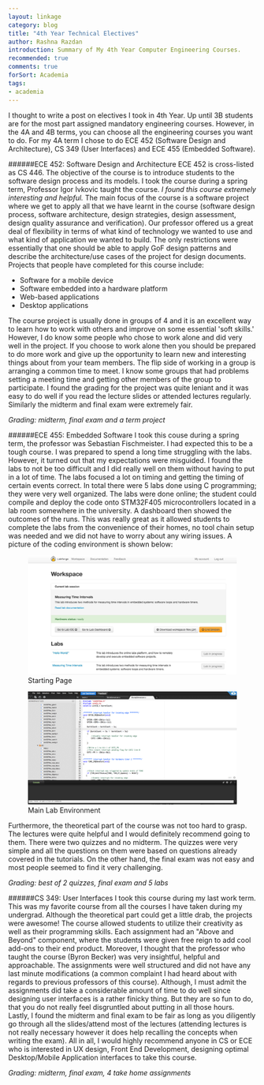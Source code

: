 ```yaml
---
layout: linkage
category: blog
title: "4th Year Technical Electives"
author: Rashna Razdan
introduction: Summary of My 4th Year Computer Engineering Courses.
recommended: true
comments: true
forSort: Academia
tags:
- academia
---
```


I thought to write a post on electives I took in 4th Year. Up until 3B students are for the most part assigned mandatory engineering courses. However, in the 4A and 4B terms, you can choose all the engineering courses you want to do. For my 4A term I chose to do ECE 452 (Software Design and Architecture), CS 349 (User Interfaces) and ECE 455 (Embedded Software).

######ECE 452: Software Design and Architecture 
ECE 452 is cross-listed as CS 446. The objective of the course is to introduce students to the software design process and its models. I took the course during a spring term, Professor Igor Ivkovic taught the course. *I found this course extremely interesting and helpful.* The main focus of the course is a software project where we get to apply all that we have learnt in the course (software design process, software architecture, design strategies, design assessment, design quality assurance and verification). Our professor offered us a great deal of flexibility in terms of what kind of technology we wanted to use and what kind of application we wanted to build. The only restrictions were essentially that one should be able to apply GoF design patterns and describe the architecture/use cases of the project for design documents. 
Projects that people have completed for this course include:
<ul>
<li> Software for a mobile device </li>
<li> Software embedded into a hardware platform </li>
<li> Web-based applications </li>
<li> Desktop applications </li>
</ul>

The course project is usually done in groups of 4 and it is an excellent way to learn how to work with others and improve on some essential 'soft skills.' However, I do know some people who chose to work alone and did very well in the project.
If you choose to work alone then you should be prepared to do more work and give up the opportunity to learn new and interesting things about from your team members. The flip side of working in a group is arranging a common time to meet. I know some groups that had problems setting a meeting time and getting other members of the group to participate. I found the grading for the project was quite leniant and it was easy to do well if you read the lecture slides or attended lectures regularly. Similarly the midterm and final exam were extremely fair.  

*Grading: midterm, final exam and a term project*

######ECE 455: Embedded Software
I took this couse during a spring term, the professor was Sebastian Fischmeister. I had expected this to be a tough course. I was prepared to spend a long time struggling with the labs. However, it turned out that my expectations were misguided. I found the labs to not be too difficult and I did really well on them without having to put in a lot of time. The labs focused a lot on timing and getting the timing of certain events correct. In total there were 5 labs done using C programming; they were very well organized. The labs were done online; the student could compile and deploy the code onto STM32F405 microcontrollers located in a lab room somewhere in the university. A dashboard then showed the outcomes of the runs. This was really great as it allowed students to complete the labs from the convenience of their homes, no tool chain setup was needed and we did not have to worry about any wiring issues. A picture of the coding environment is shown below:
<figure>
	<div class="web">
		<img src="/images/blog/ece455_1.png">
	</div>
	<figurecaption>Starting Page</figurecaption>
</figure> 

<figure>
	<div class="web">
		<img src="/images/blog/ece455_3.png">
	</div>
	<figurecaption>Main Lab Environment</figurecaption>
</figure> 

Furthermore, the theoretical part of the course was not too hard to grasp. The lectures were quite helpful and I would definitely recommend going to them. There were two quizzes and no midterm. The quizzes were very simple and all the questions on them were based on questions already covered in the tutorials. On the other hand, the final exam was not easy and most people seemed to find it very challenging. 

*Grading: best of 2 quizzes, final exam and 5 labs*

######CS 349: User Interfaces
I took this course during my last work term. This was my favorite course from all the courses I have taken during my undergrad. Although the theoretical part could get a little drab, the projects were awesome! The course allowed students to utilize their creativity as well as their programming skills. Each assignment had an "Above and Beyond" component, where the students were given free reign to add cool add-ons to their end product. Moreover, I thought that the professor who taught the course (Byron Becker) was very insightful, helpful and approachable. The assignments were well structured and did not have any last minute modifications (a common complaint I had heard about with regards to previous professors of this course). Although, I must admit the assignments did take a considerable amount of time to do well since designing user interfaces is a rather finicky thing. But they are so fun to do, that you do not really feel disgruntled about putting in all those hours. Lastly, I found the midterm and final exam to be fair as long as you diligently go through all the slides/attend most of the lectures (attending lectures is not really necessary however it does help recalling the concepts when writing the exam). All in all, I would highly recommend anyone in CS or ECE who is interested in UX design, Front End Development, designing optimal Desktop/Mobile Application interfaces to take this course.  

*Grading: midterm, final exam, 4 take home assignments*
